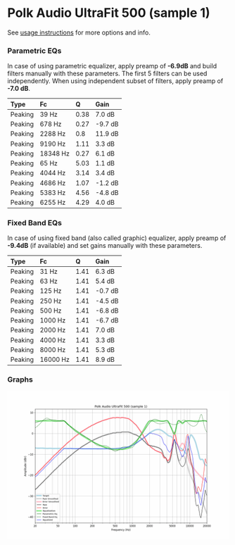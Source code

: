# Polk Audio UltraFit 500 (sample 1)
See [usage instructions](https://github.com/jaakkopasanen/AutoEq#usage) for more options and info.

### Parametric EQs
In case of using parametric equalizer, apply preamp of **-6.9dB** and build filters manually
with these parameters. The first 5 filters can be used independently.
When using independent subset of filters, apply preamp of **-7.0 dB**.

| Type    | Fc       |    Q | Gain    |
|:--------|:---------|:-----|:--------|
| Peaking | 39 Hz    | 0.38 | 7.0 dB  |
| Peaking | 678 Hz   | 0.27 | -9.7 dB |
| Peaking | 2288 Hz  | 0.8  | 11.9 dB |
| Peaking | 9190 Hz  | 1.11 | 3.3 dB  |
| Peaking | 18348 Hz | 0.27 | 6.1 dB  |
| Peaking | 65 Hz    | 5.03 | 1.1 dB  |
| Peaking | 4044 Hz  | 3.14 | 3.4 dB  |
| Peaking | 4686 Hz  | 1.07 | -1.2 dB |
| Peaking | 5383 Hz  | 4.56 | -4.8 dB |
| Peaking | 6255 Hz  | 4.29 | 4.0 dB  |

### Fixed Band EQs
In case of using fixed band (also called graphic) equalizer, apply preamp of **-9.4dB**
(if available) and set gains manually with these parameters.

| Type    | Fc       |    Q | Gain    |
|:--------|:---------|:-----|:--------|
| Peaking | 31 Hz    | 1.41 | 6.3 dB  |
| Peaking | 63 Hz    | 1.41 | 5.4 dB  |
| Peaking | 125 Hz   | 1.41 | -0.7 dB |
| Peaking | 250 Hz   | 1.41 | -4.5 dB |
| Peaking | 500 Hz   | 1.41 | -6.8 dB |
| Peaking | 1000 Hz  | 1.41 | -6.7 dB |
| Peaking | 2000 Hz  | 1.41 | 7.0 dB  |
| Peaking | 4000 Hz  | 1.41 | 3.3 dB  |
| Peaking | 8000 Hz  | 1.41 | 5.3 dB  |
| Peaking | 16000 Hz | 1.41 | 8.9 dB  |

### Graphs
![](./Polk%20Audio%20UltraFit%20500%20(sample%201).png)